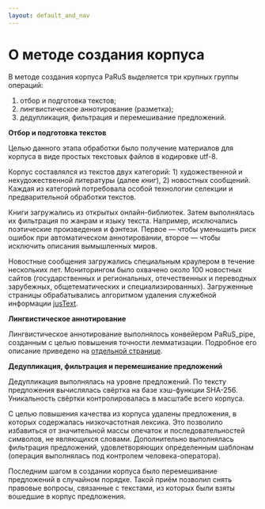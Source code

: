 ```yaml
---
layout: default_and_nav
---
```

# О методе создания корпуса
В методе создания корпуса PaRuS выделяется три крупных группы операций:
1. отбор и подготовка текстов;
2. лингвистическое аннотирование (разметка);
3. дедупликация, фильтрация и перемешивание предложений.

**Отбор и подготовка текстов**

Целью данного этапа обработки было получение материалов для корпуса в виде простых текстовых файлов в кодировке utf-8.

Корпус составлялся из текстов двух категорий: 1) художественной и нехудожественной литературы (далее *книг*), 2) новостных сообщений. Каждая из категорий потребовала особой технологии селекции и предварительной обработки текстов.

Книги загружались из открытых онлайн-библиотек. Затем выполнялась их фильтрация по жанрам и языку текста. Например, исключались поэтические произведения и фэнтези. Первое — чтобы уменьшить риск ошибок при автоматическом аннотировании, второе — чтобы исключить описания вымышленных миров.

Новостные сообщения загружались специальным краулером в течение нескольких лет. Мониторингом было охвачено около 100 новостных сайтов (государственных и региональных, отечественных и переводных зарубежных, общетематических и специализированных). Загруженные страницы обрабатывались алгоритмом удаления служебной информации [jusText](https://code.google.com/archive/p/justext).

**Лингвистическое аннотирование**

Лингвистическое аннотирование выполнялось конвейером PaRuS_pipe, созданным с целью повышения точности лемматизации. Подробное его описание приведено на [отдельной странице](./parus_pipe.html).

**Дедупликация, фильтрация и перемешивание предложений**

Дедупликация выполнялась на уровне предложений. По тексту предложения вычислялась свёртка на базе хэш-функции SHA-256. Уникальность свёртки контролировалась в масштабе всего корпуса.

С целью повышения качества из корпуса удалены предложения, в которых содержалась низкочастотная лексика. Это позволило избавиться от значительной массы опечаток и последовательностей символов, не являющихся словами. Дополнительно выполнялась фильтрация предложений, удовлетворяющих определенным шаблонам (операция выполнялась под контролем человека-оператора).

Последним шагом в создании корпуса было перемешивание предложений в случайном порядке. Такой приём позволил снять правовые вопросы, связанные с текстами, из которых были взяты вошедшие в корпус предложения.
